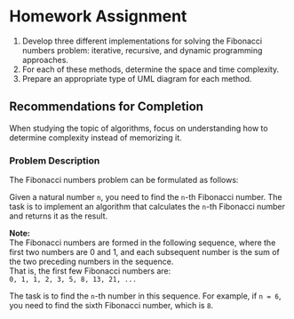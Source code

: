 # Homework Assignment

1. Develop three different implementations for solving the Fibonacci numbers problem: iterative, recursive, and dynamic programming approaches.  
2. For each of these methods, determine the space and time complexity.  
3. Prepare an appropriate type of UML diagram for each method.  

## Recommendations for Completion

When studying the topic of algorithms, focus on understanding how to determine complexity instead of memorizing it.

### Problem Description

The Fibonacci numbers problem can be formulated as follows:

Given a natural number `n`, you need to find the `n`-th Fibonacci number. The task is to implement an algorithm that calculates the `n`-th Fibonacci number and returns it as the result.

**Note:**  
The Fibonacci numbers are formed in the following sequence, where the first two numbers are 0 and 1, and each subsequent number is the sum of the two preceding numbers in the sequence.  
That is, the first few Fibonacci numbers are:  
`0, 1, 1, 2, 3, 5, 8, 13, 21, ...`

The task is to find the `n`-th number in this sequence. For example, if `n = 6`, you need to find the sixth Fibonacci number, which is `8`.